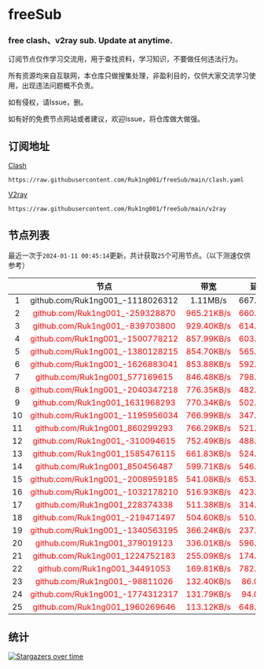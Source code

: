 # freeSub
### free clash、v2ray sub. Update at anytime.

订阅节点仅作学习交流用，用于查找资料，学习知识，不要做任何违法行为。

所有资源均来自互联网，本仓库只做搜集处理，非盈利目的，仅供大家交流学习使用，出现违法问题概不负责。

如有侵权，请Issue，删。

如有好的免费节点网站或者建议，欢迎Issue，将仓库做大做强。

## 订阅地址
[Clash](https://raw.githubusercontent.com/Ruk1ng001/freeSub/main/clash.yaml)
```
https://raw.githubusercontent.com/Ruk1ng001/freeSub/main/clash.yaml
```
[V2ray](https://raw.githubusercontent.com/Ruk1ng001/freeSub/main/v2ray)
```
https://raw.githubusercontent.com/Ruk1ng001/freeSub/main/v2ray
```

## 节点列表

最近一次于`2024-01-11 00:45:14`更新，共计获取`25`个可用节点。（以下测速仅供参考）

|  | 节点 | 带宽 | 延迟 |
|:-:|:--:|:--:|:--:|
 | 1 | github.com/Ruk1ng001_-1118026312 | 1.11MB/s | 667.00ms |
 | 2 | <font color=red>github.com/Ruk1ng001_-259328870</font> | <font color=red>965.21KB/s</font> | <font color=red>660.00ms</font> |
 | 3 | <font color=red>github.com/Ruk1ng001_-839703800</font> | <font color=red>929.40KB/s</font> | <font color=red>614.00ms</font> |
 | 4 | <font color=red>github.com/Ruk1ng001_-1500778212</font> | <font color=red>857.99KB/s</font> | <font color=red>603.00ms</font> |
 | 5 | <font color=red>github.com/Ruk1ng001_-1380128215</font> | <font color=red>854.70KB/s</font> | <font color=red>565.00ms</font> |
 | 6 | <font color=red>github.com/Ruk1ng001_-1626883041</font> | <font color=red>853.88KB/s</font> | <font color=red>592.00ms</font> |
 | 7 | <font color=red>github.com/Ruk1ng001_577169615</font> | <font color=red>846.48KB/s</font> | <font color=red>798.00ms</font> |
 | 8 | <font color=red>github.com/Ruk1ng001_-2040347218</font> | <font color=red>776.35KB/s</font> | <font color=red>482.00ms</font> |
 | 9 | <font color=red>github.com/Ruk1ng001_1631968293</font> | <font color=red>770.34KB/s</font> | <font color=red>502.00ms</font> |
 | 10 | <font color=red>github.com/Ruk1ng001_-1195956034</font> | <font color=red>766.99KB/s</font> | <font color=red>347.00ms</font> |
 | 11 | <font color=red>github.com/Ruk1ng001_860299293</font> | <font color=red>766.29KB/s</font> | <font color=red>521.00ms</font> |
 | 12 | <font color=red>github.com/Ruk1ng001_-310094615</font> | <font color=red>752.49KB/s</font> | <font color=red>488.00ms</font> |
 | 13 | <font color=red>github.com/Ruk1ng001_1585476115</font> | <font color=red>661.83KB/s</font> | <font color=red>524.00ms</font> |
 | 14 | <font color=red>github.com/Ruk1ng001_850456487</font> | <font color=red>599.71KB/s</font> | <font color=red>546.00ms</font> |
 | 15 | <font color=red>github.com/Ruk1ng001_-2008959185</font> | <font color=red>541.08KB/s</font> | <font color=red>653.00ms</font> |
 | 16 | <font color=red>github.com/Ruk1ng001_-1032178210</font> | <font color=red>516.93KB/s</font> | <font color=red>423.00ms</font> |
 | 17 | <font color=red>github.com/Ruk1ng001_228374338</font> | <font color=red>511.38KB/s</font> | <font color=red>314.00ms</font> |
 | 18 | <font color=red>github.com/Ruk1ng001_-219471497</font> | <font color=red>504.60KB/s</font> | <font color=red>510.00ms</font> |
 | 19 | <font color=red>github.com/Ruk1ng001_-1340563195</font> | <font color=red>366.24KB/s</font> | <font color=red>237.00ms</font> |
 | 20 | <font color=red>github.com/Ruk1ng001_379019123</font> | <font color=red>336.01KB/s</font> | <font color=red>596.00ms</font> |
 | 21 | <font color=red>github.com/Ruk1ng001_1224752183</font> | <font color=red>255.09KB/s</font> | <font color=red>174.00ms</font> |
 | 22 | <font color=red>github.com/Ruk1ng001_34491053</font> | <font color=red>169.81KB/s</font> | <font color=red>782.00ms</font> |
 | 23 | <font color=red>github.com/Ruk1ng001_-98811026</font> | <font color=red>132.40KB/s</font> | <font color=red>86.00ms</font> |
 | 24 | <font color=red>github.com/Ruk1ng001_-1774312317</font> | <font color=red>131.79KB/s</font> | <font color=red>94.00ms</font> |
 | 25 | <font color=red>github.com/Ruk1ng001_1960269646</font> | <font color=red>113.12KB/s</font> | <font color=red>648.00ms</font> |


## 统计

[![Stargazers over time](https://starchart.cc/Ruk1ng001/freeSub.svg)](https://starchart.cc/Ruk1ng001/freeSub)